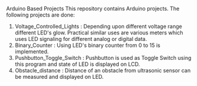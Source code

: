 Arduino Based Projects
This repository contains Arduino projects.
The following projects are done:
1) Voltage_Controlled_Lights : Depending upon different voltage range different LED's glow. Practical similar uses are various meters                                    which uses LED signaling for different analog or digital data.
2) Binary_Counter : Using LED's binary counter from 0 to 15 is implemented.
3) Pushbutton_Toggle_Switch : Pushbutton is used as Toggle Switch using this program and state of LED is displayed on LCD.
4) Obstacle_distance : Distance of an obstacle from ultrasonic sensor can be measured and displayed on LED.

